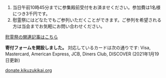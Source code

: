 ---
---
1. 当日午前10時45分までに参集殿前受付をお済ませください。参加費は1名様につき3千円です。
1. 慰霊祭にはどなたでもご参列いただくことができます。ご参列を希望される方は当会までお気軽にお問い合わせください。

[慰霊祭の関連記事はこちら](/special/memorial-service.html)

**寄付フォームを開設しました。**
対応しているカードは次の通りです: Visa, Mastercard, American Express, JCB, Diners Club, DISCOVER (2021年1月19日更新)

[donate.kikuzukikai.org](https://donate.kikuzukikai.org)
